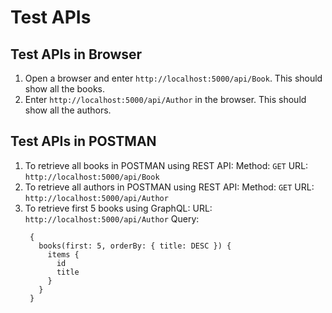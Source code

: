 # Test APIs
## Test APIs in Browser
1. Open a browser and enter `http://localhost:5000/api/Book`. This should show all the books.
2. Enter `http://localhost:5000/api/Author` in the browser. This should show all the authors.

## Test APIs in POSTMAN
1. To retrieve all books in POSTMAN using REST API:
     Method: `GET`
     URL: `http://localhost:5000/api/Book`
2. To retrieve all authors in POSTMAN using REST API:
     Method: `GET`
     URL: `http://localhost:5000/api/Author`
3. To retrieve first 5 books using GraphQL:
     URL: `http://localhost:5000/api/Author`
     Query:
     ```
      {
        books(first: 5, orderBy: { title: DESC }) {
          items {
            id
            title
          }
        }
      }
     ```
